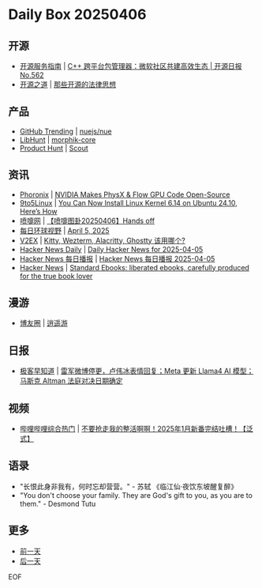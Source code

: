 # Daily Box 20250406

## 开源
- [开源服务指南](https://osguider.com/blog/) | [C++ 跨平台包管理器：微软社区共建高效生态 | 开源日报 No.562](https://osguider.com/blog/post/daily/daily-562/)
- [开源之道](https://opensourceway.community/) | [那些开源的法律思想](https://www.opensourceway.community/posts/book-of-open-source/lets-read-os-law-thinker/)

## 产品
- [GitHub Trending](https://github.com/trending?since=daily) | [nuejs/nue](https://github.com/nuejs/nue)
- [LibHunt](https://www.libhunt.com/) | [morphik-core](https://www.libhunt.com/r/morphik-core)
- [Product Hunt](https://www.producthunt.com) | [Scout](https://www.producthunt.com/posts/scout-d8f5d930-e30a-4707-8964-99d4ba2f73dd)

## 资讯
- [Phoronix](https://www.phoronix.com/) | [NVIDIA Makes PhysX & Flow GPU Code Open-Source](https://www.phoronix.com/news/NVIDIA-OSS-PhysX-Flow-GPU)
- [9to5Linux](https://9to5linux.com/) | [You Can Now Install Linux Kernel 6.14 on Ubuntu 24.10, Here&#8217;s How](https://9to5linux.com/you-can-now-install-linux-kernel-6-14-on-ubuntu-24-10-heres-how)
- [喷嚏网](http://www.dapenti.com/blog/blog.asp?subjectid=70&name=xilei) | [【喷嚏图卦20250406】Hands off](http://www.dapenti.com/blog/more.asp?name=xilei&id=185181)
- [每日环球视野](https://idai.ly/) | [April 5, 2025](http://m.idai.ly/se/a193iG?1743782400)
- [V2EX](https://www.v2ex.com/) | [Kitty, Wezterm, Alacritty, Ghostty 该用哪个?](https://www.v2ex.com/t/1123532)
- [Hacker News Daily](https://www.daemonology.net/hn-daily/) | [Daily Hacker News for 2025-04-05](https://www.daemonology.net/hn-daily/2025-04-05.html)
- [Hacker News 每日播报](https://hacker-news.agi.li/) | [Hacker News 每日播报 2025-04-05](https://hacker-news.agi.li/post/2025-04-05)
- [Hacker News](https://news.ycombinator.com/front) | [Standard Ebooks: liberated ebooks, carefully produced for the true book lover](https://news.ycombinator.com/item?id=43599637)

## 漫游
- [博友圈](https://www.boyouquan.com/home) | [逍遥游](https://www.boyouquan.com/go?from=feed&link=https%3A%2F%2Fwww.xiangshitan.com%2Fpost%2F3395.html)

## 日报
- [极客早知道](https://www.geekpark.net/column/74) | [雷军微博停更，卢伟冰表情回复；Meta 更新 Llama4 AI 模型；马斯克 Altman 法庭对决日期确定](https://www.geekpark.net/news/347922)

## 视频
- [哔哩哔哩综合热门](https://www.bilibili.com/v/popular/all/) | [不要抢走我的整活啊啊！2025年1月新番完结吐槽！【泛式】](https://b23.tv/BV1ksRqYXEvE)

## 语录
- "长恨此身非我有，何时忘却营营。" - 苏轼 《临江仙·夜饮东坡醒复醉》
- "You don't choose your family. They are God's gift to you, as you are to them." - Desmond Tutu

## 更多
- [前一天](daily-box-20250405.md)
- [后一天](daily-box-20250407.md)

EOF